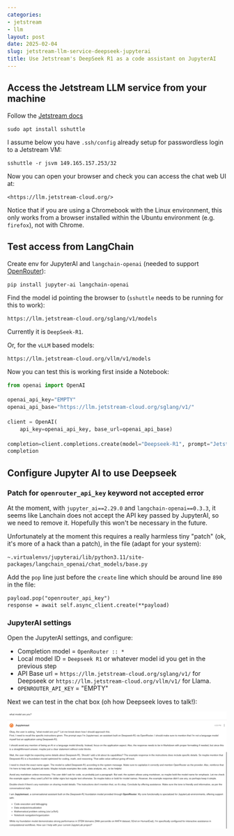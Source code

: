 ```yaml
---
categories:
- jetstream
- llm
layout: post
date: 2025-02-04
slug: jetstream-llm-service-deepseek-jupyterai
title: Use Jetstream's DeepSeek R1 as a code assistant on JupyterAI
---
```


## Access the Jetstream LLM service from your machine

Follow the [Jetstream docs](https://docs.jetstream-cloud.org/general/inference-service/?h=#accessing-from-your-own-computer)

    sudo apt install sshuttle

I assume below you have `.ssh/config` already setup for passwordless login to a Jetstream VM:

    sshuttle -r jsvm 149.165.157.253/32

Now you can open your browser and check you can access the chat web UI at:

    <https://llm.jetstream-cloud.org/>

Notice that if you are using a Chromebook with the Linux environment, this only works from a browser installed within the Ubuntu environment (e.g. `firefox`), not with Chrome.

## Test access from LangChain

Create env for JupyterAI and `langchain-openai` (needed to support [OpenRouter](https://jupyter-ai.readthedocs.io/en/latest/users/openrouter.html)):

    pip install jupyter-ai langchain-openai

Find the model id pointing the browser to (`sshuttle` needs to be running for this to work):

    https://llm.jetstream-cloud.org/sglang/v1/models

Currently it is `DeepSeek-R1`.

Or, for the `vLLM` based models:

    https://llm.jetstream-cloud.org/vllm/v1/models

Now you can test this is working first inside a Notebook:

```python
from openai import OpenAI

openai_api_key="EMPTY"
openai_api_base="https://llm.jetstream-cloud.org/sglang/v1/"

client = OpenAI(
    api_key=openai_api_key, base_url=openai_api_base)

completion=client.completions.create(model="Deepseek-R1", prompt="Jetstream at Indiana University is a")
completion
```

## Configure Jupyter AI to use Deepseek

### Patch for `openrouter_api_key` keyword not accepted error

At the moment, with `jupyter_ai==2.29.0` and `langchain-openai==0.3.3`, it seems like Lanchain does not accept the API key passed by JupyterAI, so we need to remove it. Hopefully this won't be necessary in the future.

Unfortunately at the moment this requires a really harmless tiny "patch" (ok, it's more of a hack than a patch), in the file (adapt for your system):

    ~.virtualenvs/jupyterai/lib/python3.11/site-packages/langchain_openai/chat_models/base.py

Add the `pop` line just before the `create` line which should be around line `890` in the file:

    payload.pop("openrouter_api_key")
    response = await self.async_client.create(**payload)

### JupyterAI settings

Open the JupyterAI settings, and configure:

* Completion model = `OpenRouter :: *`
* Local model ID = `Deepseek R1` or whatever model id you get in the previous step
* API Base url = `https://llm.jetstream-cloud.org/sglang/v1/` for Deepseek or `https://llm.jetstream-cloud.org/vllm/v1/` for Llama.
* `OPENROUTER_API_KEY` = "EMPTY"

Next we can test in the chat box (oh how Deepseek loves to talk!):

![Deepseek JupyterAI](./deepseek_jupyterai.png)